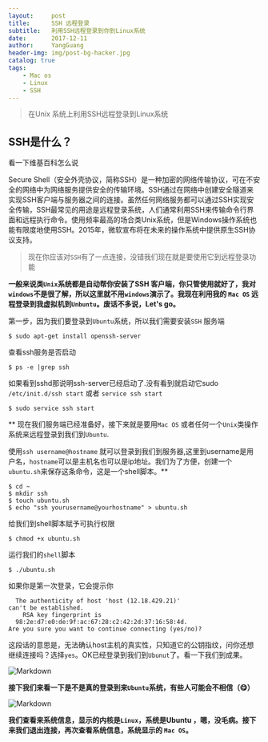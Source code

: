 ```yaml
---
layout:     post
title:      SSH 远程登录
subtitle:   利用SSH远程登录到你到Linux系统
date:       2017-12-11
author:     YangGuang
header-img: img/post-bg-hacker.jpg
catalog: true
tags:
    - Mac os
    - Linux
    - SSH
---
```


>在Unix 系统上利用SSH远程登录到Linux系统

## SSH是什么？

看一下维基百科怎么说

Secure Shell（安全外壳协议，简称SSH）是一种加密的网络传输协议，可在不安全的网络中为网络服务提供安全的传输环境。SSH通过在网络中创建安全隧道来实现SSH客户端与服务器之间的连接。虽然任何网络服务都可以通过SSH实现安全传输，SSH最常见的用途是远程登录系统，人们通常利用SSH来传输命令行界面和远程执行命令。使用频率最高的场合类Unix系统，但是Windows操作系统也能有限度地使用SSH。2015年，微软宣布将在未来的操作系统中提供原生SSH协议支持。

> 现在你应该对`SSH`有了一点连接，没错我们现在就是要使用它到远程登录功能

**一般来说类`Unix`系统都是自动帮你安装了SSH 客户端，你只管使用就好了，我对`windows`不是很了解，所以这里就不用`windows`演示了。我现在利用我的 `Mac OS` 远程登录到我虚拟机到`Unbuntu`。废话不多说，Let's go。**


第一步，因为我们要登录到`Ubuntu`系统，所以我们需要安装`SSH` 服务端

    $ sudo apt-get install openssh-server
查看ssh服务是否启动

    $ ps -e |grep ssh

如果看到sshd那说明ssh-server已经启动了.没有看到就启动它sudo `/etc/init.d/ssh start` 或者 `service ssh start`

    $ sudo service ssh start

** 现在我们服务端已经准备好，接下来就是要用`Mac OS` 或者任何一个`Unix`类操作系统来远程登录到我们到`Ubuntu`.

使用`ssh username@hostname` 就可以登录到我们到服务器,这里到username是用户名，`hostname`可以是主机名也可以是ip地址。我们为了方便，创建一个`ubuntu.sh`来保存这条命令，这是一个shell脚本。**

    $ cd ~
    $ mkdir ssh
    $ touch ubuntu.sh
    $ echo "ssh yourusername@yourhostname" > ubuntu.sh
给我们到shell脚本赋予可执行权限

    $ chmod +x ubuntu.sh
运行我们的`shell`脚本

    $ ./ubuntu.sh

如果你是第一次登录，它会提示你

      The authenticity of host 'host (12.18.429.21)'
    can't be established.
        RSA key fingerprint is
      98:2e:d7:e0:de:9f:ac:67:28:c2:42:2d:37:16:58:4d.
    Are you sure you want to continue connecting (yes/no)?

这段话的意思是，无法确认host主机的真实性，只知道它的公钥指纹，问你还想继续连接吗？选择``yes``。OK已经登录到我们到``Ubunut``了。看一下我们到成果。

![Markdown](http://i1.bvimg.com/623011/d07b5d73e0673a18.png)


**接下我们来看一下是不是真的登录到来``Ubuntu``系统，有些人可能会不相信（😋）**

![Markdown](http://i1.bvimg.com/623011/8ebb6141b4408e5c.png)

**我们查看来系统信息，显示的内核是`Linux`，系统是Ubuntu ，嗯，没毛病。接下来我们退出连接，再次查看系统信息，系统显示的 ``Mac OS``。**

